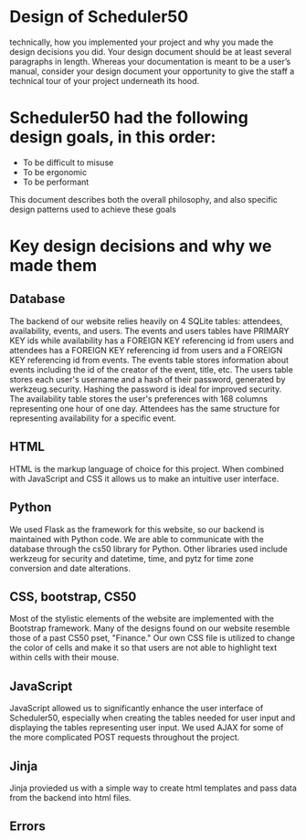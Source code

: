 # Design of Scheduler50

 technically, how you implemented your project and why you made the design decisions you did. Your design document should be at least several paragraphs in length. Whereas your documentation is meant to be a user’s manual, consider your design document your opportunity to give the staff a technical tour of your project underneath its hood.

# Scheduler50 had the following design goals, in this order:
- To be difficult to misuse
- To be ergonomic
- To be performant

This document describes both the overall philosophy, and also specific design
patterns used to achieve these goals

# Key design decisions and why we made them

## Database

The backend of our website relies heavily on 4 SQLite tables: attendees, availability, events, and users.  The events and users tables have PRIMARY KEY ids while availability has a FOREIGN KEY referencing id from users and attendees has a FOREIGN KEY referencing id from users and a FOREIGN KEY referencing id from events.  The events table stores information about events including the id of the creator of the event, title, etc.  The users table stores each user's username and a hash of their password, generated by werkzeug.security.  Hashing the password is ideal for improved security.  The availability table stores the user's preferences with 168 columns representing one hour of one day.  Attendees has the same structure for representing availability for a specific event.

## HTML

HTML is the markup language of choice for this project.  When combined with JavaScript and CSS it allows us to make an intuitive user interface.

## Python

We used Flask as the framework for this website, so our backend is maintained with Python code.  We are able to communicate with the database through the cs50 library for Python.  Other libraries used include werkzeug for security and datetime, time, and pytz for time zone conversion and date alterations.

## CSS, bootstrap, CS50

Most of the stylistic elements of the website are implemented with the Bootstrap framework.  Many of the designs found on our website resemble those of a past CS50 pset, "Finance."  Our own CSS file is utilized to change the color of cells and make it so that users are not able to highlight text within cells with their mouse.

## JavaScript

JavaScript allowed us to significantly enhance the user interface of Scheduler50, especially when creating the tables needed for user input and displaying the tables representing user input.  We used AJAX for some of the more complicated POST requests throughout the project.

## Jinja

Jinja provieded us with a simple way to create html templates and pass data from the backend into html files.

## Errors